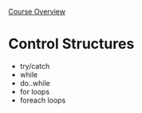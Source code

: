 [Course Overview](../index.md)
# Control Structures
* try/catch
* while
* do..while
* for loops
* foreach loops